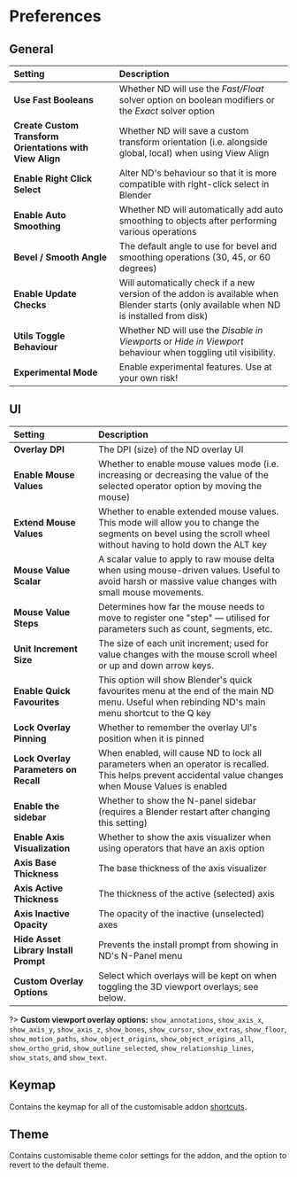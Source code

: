 # Preferences

## General

| Setting | Description |
| :--- | :--- |
| **Use Fast Booleans** | Whether ND will use the _Fast/Float_ solver option on boolean modifiers or the _Exact_ solver option |
| **Create Custom Transform Orientations with View Align** | Whether ND will save a custom transform orientation (i.e. alongside global, local) when using View Align  |
| **Enable Right Click Select** | Alter ND's behaviour so that it is more compatible with right-click select in Blender |
| **Enable Auto Smoothing** | Whether ND will automatically add auto smoothing to objects after performing various operations |
| **Bevel / Smooth Angle** | The default angle to use for bevel and smoothing operations (30, 45, or 60 degrees) |
| **Enable Update Checks** | Will automatically check if a new version of the addon is available when Blender starts (only available when ND is installed from disk) |
| **Utils Toggle Behaviour** | Whether ND will use the _Disable in Viewports_ or _Hide in Viewport_ behaviour when toggling util visibility.
| **Experimental Mode** | Enable experimental features. Use at your own risk! |

## UI

| Setting | Description |
| :--- | :--- |
| **Overlay DPI** | The DPI (size) of the ND overlay UI |
| **Enable Mouse Values** | Whether to enable mouse values mode (i.e. increasing or decreasing the value of the selected operator option by moving the mouse) |
| **Extend Mouse Values** | Whether to enable extended mouse values. This mode will allow you to change the segments on bevel using the scroll wheel without having to hold down the ALT key |
| **Mouse Value Scalar** | A scalar value to apply to raw mouse delta when using mouse-driven values. Useful to avoid harsh or massive value changes with small mouse movements. |
| **Mouse Value Steps** | Determines how far the mouse needs to move to register one "step" — utilised for parameters such as count, segments, etc. |
| **Unit Increment Size** | The size of each unit increment; used for value changes with the mouse scroll wheel or up and down arrow keys. |
| **Enable Quick Favourites** | This option will show Blender's quick favourites menu at the end of the main ND menu. Useful when rebinding ND's main menu shortcut to the Q key |
| **Lock Overlay Pinning** | Whether to remember the overlay UI's position when it is pinned |
| **Lock Overlay Parameters on Recall** | When enabled, will cause ND to lock all parameters when an operator is recalled. This helps prevent accidental value changes when Mouse Values is enabled |
| **Enable the sidebar** | Whether to show the N-panel sidebar (requires a Blender restart after changing this setting) |
| **Enable Axis Visualization** | Whether to show the axis visualizer when using operators that have an axis option |
| **Axis Base Thickness** | The base thickness of the axis visualizer |
| **Axis Active Thickness** | The thickness of the active (selected) axis |
| **Axis Inactive Opacity** | The opacity of the inactive (unselected) axes |
| **Hide Asset Library Install Prompt** | Prevents the install prompt from showing in ND's N-Panel menu |
| **Custom Overlay Options** | Select which overlays will be kept on when toggling the 3D viewport overlays; see below. |

?> **Custom viewport overlay options:** `show_annotations`, `show_axis_x`, `show_axis_y`, `show_axis_z`, `show_bones`, `show_cursor`, `show_extras`, `show_floor`, `show_motion_paths`, `show_object_origins`, `show_object_origins_all`, `show_ortho_grid`, `show_outline_selected`, `show_relationship_lines`, `show_stats`, and `show_text`.

## Keymap

Contains the keymap for all of the customisable addon [shortcuts](/getting-started/shortcuts).

## Theme

Contains customisable theme color settings for the addon, and the option to revert to the default theme.